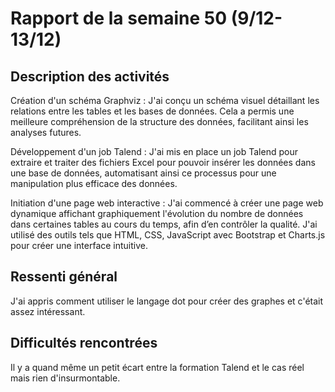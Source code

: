 # Rapport de la semaine 50 (9/12-13/12)
## Description des activités
Création d'un schéma Graphviz : J'ai conçu un schéma visuel détaillant les relations entre les tables et les bases de données. Cela a permis une meilleure compréhension de la structure des données, facilitant ainsi les analyses futures. 

Développement d'un job Talend : J'ai mis en place un job Talend pour extraire et traiter des fichiers Excel pour pouvoir insérer les données dans une base de données, automatisant ainsi ce processus pour une manipulation plus efficace des données. 

Initiation d'une page web interactive : J'ai commencé à créer une page web dynamique affichant graphiquement l'évolution du nombre de données dans certaines tables au cours du temps, afin d’en contrôler la qualité. J'ai utilisé des outils tels que HTML, CSS, JavaScript avec Bootstrap et Charts.js pour créer une interface intuitive. 

## Ressenti général
J'ai appris comment utiliser le langage dot pour créer des graphes et c'était assez intéressant.

## Difficultés rencontrées
Il y a quand même un petit écart entre la formation Talend et le cas réel mais rien d'insurmontable. 
